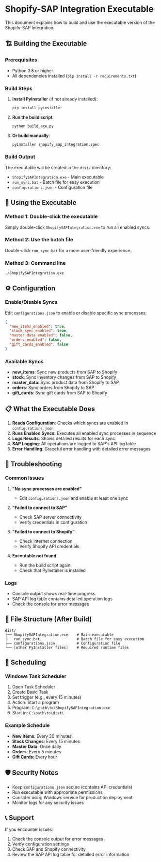 # Shopify-SAP Integration Executable

This document explains how to build and use the executable version of the Shopify-SAP Integration.

## 🏗️ Building the Executable

### Prerequisites
- Python 3.8 or higher
- All dependencies installed (`pip install -r requirements.txt`)

### Build Steps

1. **Install PyInstaller** (if not already installed):
   ```bash
   pip install pyinstaller
   ```

2. **Run the build script**:
   ```bash
   python build_exe.py
   ```

3. **Or build manually**:
   ```bash
   pyinstaller shopify_sap_integration.spec
   ```

### Build Output
The executable will be created in the `dist/` directory:
- `ShopifySAPIntegration.exe` - Main executable
- `run_sync.bat` - Batch file for easy execution
- `configurations.json` - Configuration file

## 🚀 Using the Executable

### Method 1: Double-click the executable
Simply double-click `ShopifySAPIntegration.exe` to run all enabled syncs.

### Method 2: Use the batch file
Double-click `run_sync.bat` for a more user-friendly experience.

### Method 3: Command line
```bash
./ShopifySAPIntegration.exe
```

## ⚙️ Configuration

### Enable/Disable Syncs
Edit `configurations.json` to enable or disable specific sync processes:

```json
{
  "new_items_enabled": true,
  "stock_sync_enabled": true,
  "master_data_enabled": false,
  "orders_enabled": false,
  "gift_cards_enabled": false
}
```

### Available Syncs
- **new_items**: Sync new products from SAP to Shopify
- **stock**: Sync inventory changes from SAP to Shopify
- **master_data**: Sync product data from Shopify to SAP
- **orders**: Sync orders from Shopify to SAP
- **gift_cards**: Sync gift cards from SAP to Shopify

## 📋 What the Executable Does

1. **Reads Configuration**: Checks which syncs are enabled in `configurations.json`
2. **Runs Enabled Syncs**: Executes all enabled sync processes in sequence
3. **Logs Results**: Shows detailed results for each sync
4. **SAP Logging**: All operations are logged to SAP's API log table
5. **Error Handling**: Graceful error handling with detailed error messages

## 🔧 Troubleshooting

### Common Issues

1. **"No sync processes are enabled"**
   - Edit `configurations.json` and enable at least one sync

2. **"Failed to connect to SAP"**
   - Check SAP server connectivity
   - Verify credentials in configuration

3. **"Failed to connect to Shopify"**
   - Check internet connection
   - Verify Shopify API credentials

4. **Executable not found**
   - Run the build script again
   - Check that PyInstaller is installed

### Logs
- Console output shows real-time progress
- SAP API log table contains detailed operation logs
- Check the console for error messages

## 📁 File Structure (After Build)

```
dist/
├── ShopifySAPIntegration.exe    # Main executable
├── run_sync.bat                 # Batch file for easy execution
├── configurations.json          # Configuration file
└── [other PyInstaller files]    # Required runtime files
```

## 🔄 Scheduling

### Windows Task Scheduler
1. Open Task Scheduler
2. Create Basic Task
3. Set trigger (e.g., every 15 minutes)
4. Action: Start a program
5. Program: `C:\path\to\ShopifySAPIntegration.exe`
6. Start in: `C:\path\to\dist\`

### Example Schedule
- **New Items**: Every 30 minutes
- **Stock Changes**: Every 15 minutes
- **Master Data**: Once daily
- **Orders**: Every 5 minutes
- **Gift Cards**: Every hour

## 🛡️ Security Notes

- Keep `configurations.json` secure (contains API credentials)
- Run executable with appropriate permissions
- Consider using Windows service for production deployment
- Monitor logs for any security issues

## 📞 Support

If you encounter issues:
1. Check the console output for error messages
2. Verify configuration settings
3. Check SAP and Shopify connectivity
4. Review the SAP API log table for detailed error information 